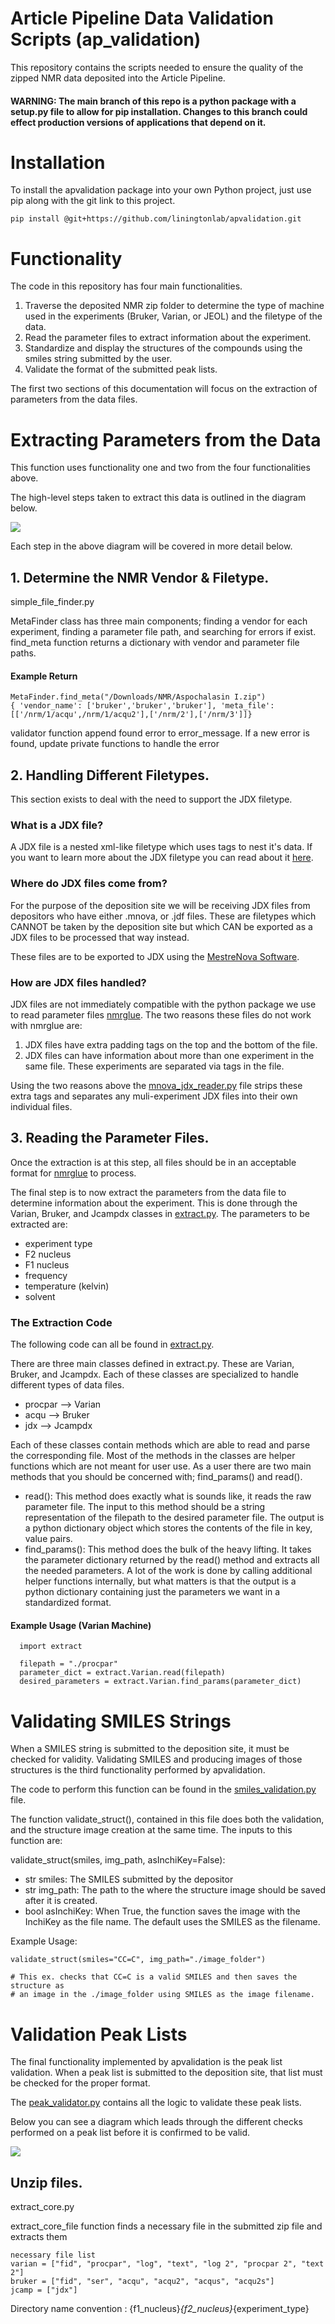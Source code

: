 # Article Pipeline Data Validation Scripts (ap_validation)
This repository contains the scripts needed to ensure the quality of the zipped NMR data deposited into the Article Pipeline.

#### WARNING: The main branch of this repo is a python package with a setup.py file to allow for pip installation. Changes to this branch could effect production versions of applications that depend on it.

# Installation
To install the apvalidation package into your own Python project, just use pip along with the git link to this project.
```
pip install @git+https://github.com/liningtonlab/apvalidation.git
```

# Functionality
The code in this repository has four main functionalities.
1. Traverse the deposited NMR zip folder to determine the type of machine used in the experiments (Bruker, Varian, or JEOL) and the filetype of the data.
2. Read the parameter files to extract information about the experiment.
3. Standardize and display the structures of the compounds using the smiles string submitted by the user.
4. Validate the format of the submitted peak lists.

The first two sections of this documentation will focus on the extraction of parameters from the data files.

# Extracting Parameters from the Data
This function uses functionality one and two from the four functionalities above.

The high-level steps taken to extract this data is outlined in the diagram below.


<img src="https://user-images.githubusercontent.com/55040326/183517545-1a7ce3ea-137b-4238-8488-650d1dfc5d67.png" />

Each step in the above diagram will be covered in more detail below.

## 1. Determine the NMR Vendor & Filetype.

simple_file_finder.py 

MetaFinder class has three main components; finding a vendor for each experiment, finding a parameter file path, and searching for errors if exist. 
find_meta function returns a dictionary with vendor and parameter file paths. 

#### Example Return
```
MetaFinder.find_meta("/Downloads/NMR/Aspochalasin I.zip")
{ 'vendor_name': ['bruker','bruker','bruker'], 'meta_file': [['/nrm/1/acqu',/nrm/1/acqu2'],['/nrm/2'],['/nrm/3']]}
```

validator function append found error to error_message. If a new error is found, update private functions to handle the error

## 2. Handling Different Filetypes.
This section exists to deal with the need to support the JDX filetype.

### What is a JDX file?
A JDX file is a nested xml-like filetype which uses tags to nest it's data. If you want to learn more about the JDX filetype you can read about it [here](http://www.jcamp-dx.org/).

### Where do JDX files come from?
For the purpose of the deposition site we will be receiving JDX files from depositors who have either .mnova, or .jdf files. These are filetypes which CANNOT be taken by the deposition site but which CAN be exported as a JDX files to be processed that way instead.

These files are to be exported to JDX using the [MestreNova Software](https://mestrelab.com/download/mnova/).

### How are JDX files handled?
JDX files are not immediately compatible with the python package we use to read parameter files [nmrglue](https://www.nmrglue.com/). 
The two reasons these files do not work with nmrglue are:

1. JDX files have extra padding tags on the top and the bottom of the file.
2. JDX files can have information about more than one experiment in the same file. These experiments are separated via tags in the file.

Using the two reasons above the [mnova_jdx_reader.py](https://github.com/liningtonlab/apvalidation/blob/main/apvalidation/mnova_jdx_reader.py) file strips these extra tags and separates any muli-experiment JDX files into their own individual files.

## 3. Reading the Parameter Files.
Once the extraction is at this step, all files should be in an acceptable format for [nmrglue](https://www.nmrglue.com/) to process.

The final step is to now extract the parameters from the data file to determine information about the experiment. This is done through the Varian, Bruker, and Jcampdx classes in [extract.py](https://github.com/liningtonlab/apvalidation/blob/main/apvalidation/extract.py). The parameters to be extracted are:

- experiment type
- F2 nucleus
- F1 nucleus
- frequency
- temperature (kelvin)
- solvent


### The Extraction Code
The following code can all be found in [extract.py](https://github.com/liningtonlab/apvalidation/blob/main/apvalidation/extract.py).

There are three main classes defined in extract.py. These are Varian, Bruker, and Jcampdx. Each of these classes are specialized to handle different types of data files. 

- procpar --> Varian
- acqu --> Bruker
- jdx --> Jcampdx

Each of these classes contain methods which are able to read and parse the corresponding file. Most of the methods in the classes are helper functions which are not meant for user use. As a user there are two main methods that you should be concerned with; find_params() and read(). 
- read(): This method does exactly what is sounds like, it reads the raw parameter file. The input to this method should be a string representation of the filepath to the desired parameter file. The output is a python dictionary object which stores the contents of the file in key, value pairs.
- find_params(): This method does the bulk of the heavy lifting. It takes the parameter dictionary returned by the read() method and extracts all the needed parameters. A lot of the work is done by calling additional helper functions internally, but what matters is that the output is a python dictionary containing just the parameters we want in a standardized format.

#### Example Usage (Varian Machine)
```
  import extract
  
  filepath = "./procpar"
  parameter_dict = extract.Varian.read(filepath)
  desired_parameters = extract.Varian.find_params(parameter_dict)
```
# Validating SMILES Strings
When a SMILES string is submitted to the deposition site, it must be checked for validity. 
Validating SMILES and producing images of those structures is the third functionality performed by apvalidation.

The code to perform this function can be found in the [smiles_validation.py](https://github.com/liningtonlab/apvalidation/blob/main/apvalidation/smiles_validation.py) file. 

The function validate_struct(), contained in this file does both the validation, and the structure image creation at the same time. The inputs to this function are:

validate_struct(smiles, img_path, asInchiKey=False):

- str smiles: The SMILES submitted by the depositor
- str img_path: The path to the where the structure image should be saved after it is created.
- bool asInchiKey: When True, the function saves the image with the InchiKey as the file name. The default uses the SMILES as the filename.

Example Usage:

```
validate_struct(smiles="CC=C", img_path="./image_folder")

# This ex. checks that CC=C is a valid SMILES and then saves the structure as
# an image in the ./image_folder using SMILES as the image filename.
```

# Validation Peak Lists

The final functionality implemented by apvalidation is the peak list validation. When a peak list is submitted to the deposition site, that list must be checked for the proper format.

The [peak_validator.py](https://github.com/liningtonlab/apvalidation/blob/main/apvalidation/peak_validator.py) contains all the logic to validate these peak lists.

Below you can see a diagram which leads through the different checks performed on a peak list before it is confirmed to be valid.


<img src="https://user-images.githubusercontent.com/55040326/183711596-f9ff52e4-794e-4766-832e-f12db03967ad.png"/>



## Unzip files.
extract_core.py

extract_core_file function finds a necessary file in the submitted zip file and extracts them
 
```
necessary file list
varian = ["fid", "procpar", "log", "text", "log 2", "procpar 2", "text 2"]
bruker = ["fid", "ser", "acqu", "acqu2", "acqus", "acqu2s"]
jcamp = ["jdx"]
```

Directory name convention : {f1_nucleus}_{f2_nucleus}_{experiment_type}

